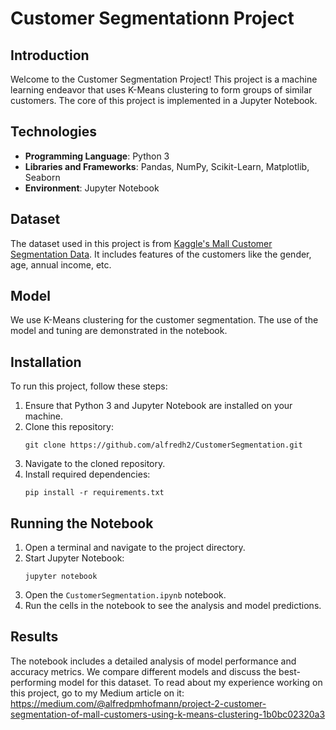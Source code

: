# Customer Segmentationn Project

## Introduction
Welcome to the Customer Segmentation Project! This project is a machine learning endeavor that uses K-Means clustering to form groups of similar customers. The core of this project is implemented in a Jupyter Notebook.

## Technologies
- **Programming Language**: Python 3
- **Libraries and Frameworks**: Pandas, NumPy, Scikit-Learn, Matplotlib, Seaborn
- **Environment**: Jupyter Notebook

## Dataset
The dataset used in this project is from [Kaggle's Mall Customer Segmentation Data](https://www.kaggle.com/datasets/vjchoudhary7/customer-segmentation-tutorial-in-python). It includes features of the customers like the gender, age, annual income, etc.

## Model
We use K-Means clustering for the customer segmentation. The use of the model and tuning are demonstrated in the notebook.

## Installation
To run this project, follow these steps:
1. Ensure that Python 3 and Jupyter Notebook are installed on your machine.
2. Clone this repository:
   ```
   git clone https://github.com/alfredh2/CustomerSegmentation.git
   ```
3. Navigate to the cloned repository.
4. Install required dependencies:
   ```
   pip install -r requirements.txt
   ```

## Running the Notebook
1. Open a terminal and navigate to the project directory.
2. Start Jupyter Notebook:
   ```
   jupyter notebook
   ```
3. Open the `CustomerSegmentation.ipynb` notebook.
4. Run the cells in the notebook to see the analysis and model predictions.


## Results
The notebook includes a detailed analysis of model performance and accuracy metrics. We compare different models and discuss the best-performing model for this dataset. To read about my experience working on this project, go to my Medium article on it: https://medium.com/@alfredpmhofmann/project-2-customer-segmentation-of-mall-customers-using-k-means-clustering-1b0bc02320a3
